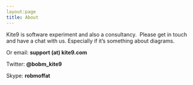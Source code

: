 ```yaml
---
layout:page
title: About
---
```


Kite9 is software experiment and also a consultancy.  Please get in touch and have a chat with us. Especially if it&#8217;s something about diagrams.

Or email: **support (at) kite9.com**

Twitter: **@bobm_kite9**

Skype: **robmoffat**
